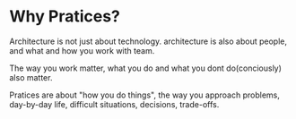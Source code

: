# Why Pratices?

Architecture is not just about technology. architecture is also about people, and what and how you work with team.

The way you work matter, what you do and what you dont do(conciously) also matter.

Pratices are about "how you do things", the way you approach problems, day-by-day life, difficult situations, decisions, trade-offs.